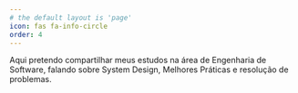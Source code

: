 ```yaml
---
# the default layout is 'page'
icon: fas fa-info-circle
order: 4
---
```


Aqui pretendo compartilhar meus estudos na área de Engenharia de Software, falando sobre System Design, Melhores Práticas e resolução de problemas.
